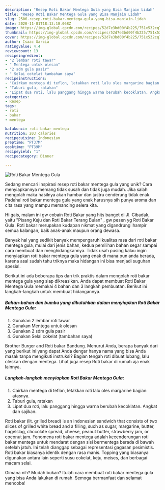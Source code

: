 ```yaml
---
description: "Resep Roti Bakar Mentega Gula yang Bisa Manjain Lidah"
title: "Resep Roti Bakar Mentega Gula yang Bisa Manjain Lidah"
slug: 2506-resep-roti-bakar-mentega-gula-yang-bisa-manjain-lidah
date: 2020-11-01T18:13:10.068Z
image: https://img-global.cpcdn.com/recipes/52d7e3bd00f4b225/751x532cq70/roti-bakar-mentega-gula-foto-resep-utama.jpg
thumbnail: https://img-global.cpcdn.com/recipes/52d7e3bd00f4b225/751x532cq70/roti-bakar-mentega-gula-foto-resep-utama.jpg
cover: https://img-global.cpcdn.com/recipes/52d7e3bd00f4b225/751x532cq70/roti-bakar-mentega-gula-foto-resep-utama.jpg
author: Isaac Garcia
ratingvalue: 4.4
reviewcount: 13
recipeingredient:
- "2 lembar roti tawar"
- " Mentega untuk olesan"
- "2 sdm gula pasir"
- " Selai cokelat tambahan saya"
recipeinstructions:
- "Cairkan mentega di teflon, letakkan roti lalu oles margarine bagian atasnya."
- "Taburi gula, ratakan"
- "Lipat dua roti, lalu panggang hingga warna berubah kecoklatan. Angkat dan sajikan."
categories:
- Resep
tags:
- roti
- bakar
- mentega

katakunci: roti bakar mentega 
nutrition: 203 calories
recipecuisine: Indonesian
preptime: "PT37M"
cooktime: "PT39M"
recipeyield: "1"
recipecategory: Dinner

---
```



![Roti Bakar Mentega Gula](https://img-global.cpcdn.com/recipes/52d7e3bd00f4b225/751x532cq70/roti-bakar-mentega-gula-foto-resep-utama.jpg)

Sedang mencari inspirasi resep roti bakar mentega gula yang unik? Cara menyiapkannya memang tidak susah dan tidak juga mudah. Jika salah mengolah maka hasilnya akan hambar dan justru cenderung tidak enak. Padahal roti bakar mentega gula yang enak harusnya sih punya aroma dan cita rasa yang mampu memancing selera kita.

Hi gais, malam ini gw cobain Roti Bakar yang hits banget di Jl. Cibadak, yaitu &#34;Pisang Keju dan Roti Bakar Terang Bulan&#34; , gw pesen yg Roti Bakar Gula. Roti bakar merupakan kudapan nikmat yang digandrungi hampir semua kalangan, baik anak-anak maupun orang dewasa.

Banyak hal yang sedikit banyak mempengaruhi kualitas rasa dari roti bakar mentega gula, mulai dari jenis bahan, kedua pemilihan bahan segar sampai cara membuat dan menghidangkannya. Tidak usah pusing kalau ingin menyiapkan roti bakar mentega gula yang enak di mana pun anda berada, karena asal sudah tahu triknya maka hidangan ini bisa menjadi suguhan spesial.


Berikut ini ada beberapa tips dan trik praktis dalam mengolah roti bakar mentega gula yang siap dikreasikan. Anda dapat membuat Roti Bakar Mentega Gula memakai 4 bahan dan 3 langkah pembuatan. Berikut ini langkah-langkah untuk membuat hidangannya.

<!--inarticleads1-->

##### Bahan-bahan dan bumbu yang dibutuhkan dalam menyiapkan Roti Bakar Mentega Gula:

1. Gunakan 2 lembar roti tawar
1. Gunakan  Mentega untuk olesan
1. Gunakan 2 sdm gula pasir
1. Gunakan  Selai cokelat (tambahan saya)


Brother Burger and Roti bakar Bandung. Menurut Anda, berapa banyak dari yang berikut ini yang dapat Anda dengar hanya nama yang bisa Anda masak tanpa mengikuti instruksi? Bagian tengah roti dibuat lubang, lalu oleskan dengan mentega. Lihat juga resep Roti bakar di rumah aja enak lainnya. 

<!--inarticleads2-->

##### Langkah-langkah menyiapkan Roti Bakar Mentega Gula:

1. Cairkan mentega di teflon, letakkan roti lalu oles margarine bagian atasnya.
1. Taburi gula, ratakan
1. Lipat dua roti, lalu panggang hingga warna berubah kecoklatan. Angkat dan sajikan.


Roti bakar (lit. grilled bread) is an Indonesian sandwich that consists of two slices of grilled white bread and a filling, such as sugar, margarine, butter, hagelslag, chocolate spread, cheese, peanut butter, strawberry jam, or coconut jam. Fenomena roti bakar mentega adalah kecenderungan roti bakar mentega untuk mendarat dengan sisi bermentega berada di bawah setelah jatuh. Ini telah dianggap sebagai representasi gagasan pesimistis. Roti bakar biasanya identik dengan rasa manis. Topping yang biasanya digunakan antara lain seperti susu cokelat, keju, meises, dan berbagai macam selai. 

Gimana nih? Mudah bukan? Itulah cara membuat roti bakar mentega gula yang bisa Anda lakukan di rumah. Semoga bermanfaat dan selamat mencoba!
